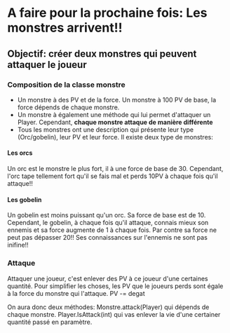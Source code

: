 # A faire pour la prochaine fois: Les monstres arrivent!!

## Objectif: créer deux monstres qui peuvent attaquer le joueur

### Composition de la classe monstre
- Un monstre à des PV et de la force. Un monstre à 100 PV de base, la force dépends de chaque monstre.
- Un monstre à également une méthode qui lui permet d'attaquer un Player. Cependant, **chaque monstre attaque de manière différente**
- Tous les monstres ont une description qui présente leur type (Orc/gobelin), leur PV et leur force.
Il existe deux type de monstres:

#### Les orcs
Un orc est le monstre le plus fort, il à une force de base de 30.
Cependant, l'orc tape tellement fort qu'il se fais mal et perds 10PV à chaque fois qu'il attaque!!

#### Les gobelin
Un gobelin est moins puissant qu'un orc. Sa force de base est de 10.
Cependant, le gobelin, à chaque fois qu'il attaque, connais mieux son ennemis et sa force augmente de 1 à chaque fois.
Par contre sa force ne peut pas dépasser 20!! Ses connaissances sur l'ennemis ne sont pas inifine!!

### Attaque

Attaquer une joueur, c'est enlever des PV à ce joueur d'une certaines quantité. 
Pour simplifier les choses, les PV que le joueurs perds sont égale à la force du monstre qui l'attaque.
PV -= degat

On aura donc deux méthodes:
Monstre.attack(Player) qui dépends de chaque monstre.
Player.IsAttack(int) qui vas enlever la vie d'une certainer quantité passé en paramètre.